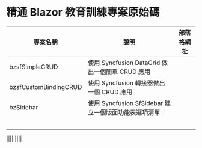 # 精通 Blazor 教育訓練專案原始碼

|專案名稱|說明|部落格網址|
|-|-|-|
|bzsfSimpleCRUD|使用 Syncfusion DataGrid 做出一個簡單 CRUD 應用||
|bzsfCustomBindingCRUD|使用 Syncfusion 轉接器做出一個 CRUD 應用||
|bzSidebar|使用 Syncfusion SfSidebar 建立一個版面功能表選項清單||
||||
||||
||||
||||
||||

||||
||||


